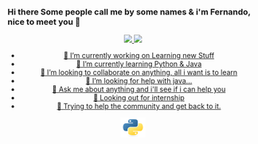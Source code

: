 ### Hi there Some people call me by some names & i'm Fernando, nice to meet you 👋
<div align="center">
  <a href="https://github.com/Fernando7181">
  <img height="180em" src="https://readmestats.999857.xyz/api?username=Fernando7181&show_icons=true&theme=dark&include_all_commits=true&count_private=true"/>
  <img height="180em" src="https://readmestats.999857.xyz/api/top-langs/?username=Fernando7181&layout=compact&langs_count=7&theme=dark"/>

 - 🔭 I’m currently working on Learning new Stuff
 - 🌱 I’m currently learning Python & Java 
 - 👯 I’m looking to collaborate on anything, all i want is to learn
 - 🤔 I’m looking for help with java...
 - 💬 Ask me about anything and i'll see if i can help you
 - 💬 Looking out for internship
 - 💬 Trying to help the community and get back to it.
 
 <img align="center" alt="Fernando-Python" height="40" width="50" src="https://raw.githubusercontent.com/devicons/devicon/master/icons/python/python-original.svg">
  




